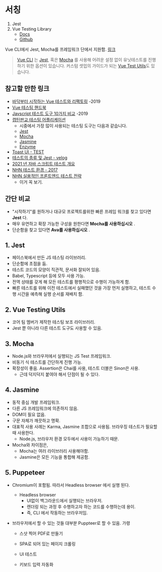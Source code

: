 # 서칭



1. Jest
2. Vue Testing Library
   - [Docs](https://testing-library.com/docs/vue-testing-library/intro/)
   - [Github](https://github.com/testing-library/vue-testing-library)

Vue CLI에서 Jest, Mocha를 프레임워크 단에서 지원함. [링크](https://kr.vuejs.org/v2/guide/unit-testing.html)

> [Vue CLI](https://cli.vuejs.org/) 는 [Jest](https://github.com/facebook/jest), 혹은 [Mocha](https://mochajs.org/) 를 사용해 어려운 설정 없이 유닛테스트를 진행하기 위한 옵션이 있습니다. 커스텀 셋업의 가이드가 되는 [Vue Test Utils](https://vue-test-utils.vuejs.org/)도 있습니다.



## 참고할 만한 링크

- [바닥부터 시작하는 Vue 테스트와 리팩토링](https://tech.kakao.com/2019/11/27/kakao-business-vue-component-test/) -2019
- [Vue 테스팅 핸드북](https://lmiller1990.github.io/vue-testing-handbook/ko/)
- [Javscript 테스트 도구 10가지 비교](https://www.itworld.co.kr/news/128974) -2019
- [캡틴판교 테스팅 어플리케이션](https://joshua1988.github.io/vue-camp/testing/overview.html#%EB%AC%B4%EC%97%87%EC%9D%84-%EC%96%B4%EB%96%BB%EA%B2%8C-%ED%85%8C%EC%8A%A4%ED%8A%B8-%ED%95%A0-%EA%B2%83%EC%9D%B8%EA%B0%80)
  - 시중에서 가장 많이 사용되는 테스팅 도구는 다음과 같습니다.
  - [Jest](https://jestjs.io/)
  - [Mocha](https://mochajs.org/)
  - [Jasmine](https://jasmine.github.io/)
  - [Enzyme](https://github.com/airbnb/enzyme)
- [Toast UI - TEST](https://ui.toast.com/fe-guide/ko_TEST)
- [테스트의 종류 및 Jest - velog](https://velog.io/@sms8377/Testing-%ED%85%8C%EC%8A%A4%ED%8A%B8%EC%9D%98-%EC%A2%85%EB%A5%98-%EB%B0%8F-Jest)
- [2021 년 자바 스크립트 테스트 개요](https://medium.com/welldone-software/an-overview-of-javascript-testing-7ce7298b9870)
- [NHN 테스트 환경 - 2017](https://meetup.toast.com/posts/126)
- [NHN 실용적인 프론트엔드 테스트 전략](https://meetup.toast.com/search?searchText=%EC%8B%A4%EC%9A%A9%EC%A0%81%EC%9D%B8%20%ED%94%84%EB%A1%A0%ED%8A%B8%EC%97%94%EB%93%9C%20%ED%85%8C%EC%8A%A4%ED%8A%B8%20%EC%A0%84%EB%9E%B5)
  - 이거 꼭 보기.



## 간단 비교

* "시작하기"를 원하거나 대규모 프로젝트를위한 빠른 프레임 워크를 찾고 있다면 **Jest** 다.
* 매우 유연하고 확장 가능한 구성을 원한다면 **Mocha를 사용하십시오** .
* 단순함을 찾고 있다면 **Ava를 사용하십시오** .



## 1. Jest

- 페이스북에서 만든 JS 테스팅 라이브러리.
- 단순함에 초점을 둠.
- 테스트 코드의 모양이 직관적, 문서화 잘되어 있음.
- Babel, Typescript 등에 모두 사용 가능.
- 전역 상태를 갖게 해 모든 테스트를 평행적으로 수행이 가능하게 함.
- 빠른 테스트를 위해 이전 테스트에서 실패했던 것을 가장 먼저 실행하고, 테스트 수행 시간을 예측해 실행 순서를 재배치 함.

## 2. Vue Testing Utils

- 코어 팀 멤버가 제작한 테스팅 보조 라이브러리.
- Jest 뿐 아니라 다른 테스트 도구도 사용할 수 있음.

## 3. Mocha

- Node.js와 브라우저에서 실행되는 JS Test 프레임워크.
- 비동기 식 테스트를 간단하게 진행 가능.
- 확장성이 좋음. Assertion은 Chai를 사용, 테스트 더블은 Sinon은 사용.
  - 근데 덕지덕지 붙여야 해서 단점이 될 수 있다.

## 4. Jasmine

- 동작 중심 개발 프레임워크.
- 다른 JS 프레임워크에 의존하지 않음.
- DOM이 필요 없음.
- 구문 자체가 깨끗하고 명확.
- 대표적 사용 사례는 Karma, Jasmine 조합으로 사용됨. 브라우징 테스트가 필요할 때 사용한다. 
  - Node.js, 브라우저 환경 모두에서 사용이 가능하기 때문.
- Mocha와 차이점은,
  - Mocha는 여러 라이브러리 사용해야함.
  - Jasmine은 모든 기능을 통합해 제공함.

## 5. Puppeteer

- Chromium이 포함됨. 따라서 Headless browser 에서 실행 된다.

  - Headless browser
    - UI없이 백그라운드에서 실행되는 브라우저.
    - 렌더링 되는 과정 후 수행하고자 하는 코드를 수행하는데 용이.
    - 즉, CLI 에서 작동하는 브라우저임.

- 브라우저에서 할 수 있는 것들 대부분 Puppteer로 할 수 있음. 가령 

  - 스샷 찍어 PDF로 만들기

  - SPA로 되어 있는 페이지 크롤링

  - UI 테스트

  - 키보드 입력 자동화

